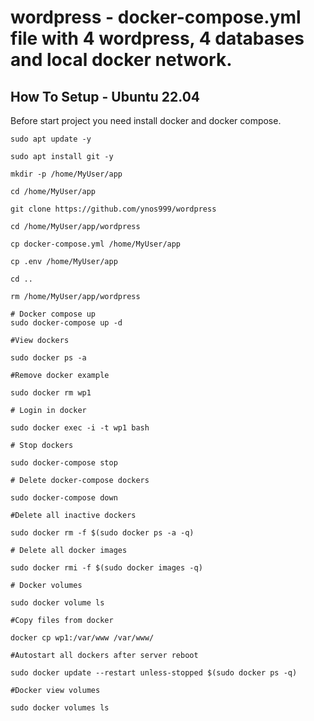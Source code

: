 # wordpress - docker-compose.yml file with 4 wordpress, 4 databases and local docker network.

## How To Setup - Ubuntu 22.04

Before start project you need install docker and docker compose.

```
sudo apt update -y

sudo apt install git -y

mkdir -p /home/MyUser/app

cd /home/MyUser/app

git clone https://github.com/ynos999/wordpress

cd /home/MyUser/app/wordpress

cp docker-compose.yml /home/MyUser/app

cp .env /home/MyUser/app

cd ..

rm /home/MyUser/app/wordpress

# Docker compose up
sudo docker-compose up -d
```

```
#View dockers

sudo docker ps -a
```

```
#Remove docker example

sudo docker rm wp1
```

```
# Login in docker

sudo docker exec -i -t wp1 bash
```

```
# Stop dockers

sudo docker-compose stop
```
```
# Delete docker-compose dockers

sudo docker-compose down
```

```
#Delete all inactive dockers

sudo docker rm -f $(sudo docker ps -a -q)
```

```
# Delete all docker images

sudo docker rmi -f $(sudo docker images -q)
```

```
# Docker volumes

sudo docker volume ls
```

```
#Copy files from docker

docker cp wp1:/var/www /var/www/
```

```
#Autostart all dockers after server reboot

sudo docker update --restart unless-stopped $(sudo docker ps -q)
```

```
#Docker view volumes

sudo docker volumes ls
```
